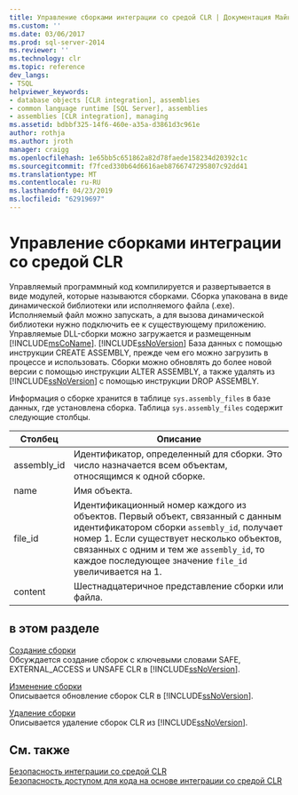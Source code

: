 ```yaml
---
title: Управление сборками интеграции со средой CLR | Документация Майкрософт
ms.custom: ''
ms.date: 03/06/2017
ms.prod: sql-server-2014
ms.reviewer: ''
ms.technology: clr
ms.topic: reference
dev_langs:
- TSQL
helpviewer_keywords:
- database objects [CLR integration], assemblies
- common language runtime [SQL Server], assemblies
- assemblies [CLR integration], managing
ms.assetid: bdbbf325-14f6-460e-a35a-d3861d3c961e
author: rothja
ms.author: jroth
manager: craigg
ms.openlocfilehash: 1e65bb5c651862a82d78faede158234d20392c1c
ms.sourcegitcommit: f7fced330b64d6616aeb8766747295807c92dd41
ms.translationtype: MT
ms.contentlocale: ru-RU
ms.lasthandoff: 04/23/2019
ms.locfileid: "62919697"
---
```

# <a name="managing-clr-integration-assemblies"></a>Управление сборками интеграции со средой CLR
  Управляемый программный код компилируется и развертывается в виде модулей, которые называются сборками. Сборка упакована в виде динамической библиотеки или исполняемого файла (.exe). Исполняемый файл можно запускать, а для вызова динамической библиотеки нужно подключить ее к существующему приложению. Управляемые DLL-сборки можно загружается и размещенным [!INCLUDE[msCoName](../../../includes/ssnoversion-md.md)]. [!INCLUDE[ssNoVersion](../../../includes/ssnoversion-md.md)] База данных с помощью инструкции CREATE ASSEMBLY, прежде чем его можно загрузить в процессе и использовать. Сборки можно обновлять до более новой версии с помощью инструкции ALTER ASSEMBLY, а также удалять из [!INCLUDE[ssNoVersion](../../../includes/ssnoversion-md.md)] с помощью инструкции DROP ASSEMBLY.  
  
 Информация о сборке хранится в таблице `sys.assembly_files` в базе данных, где установлена сборка. Таблица `sys.assembly_files` содержит следующие столбцы.  
  
|Столбец|Описание|  
|------------|-----------------|  
|assembly_id|Идентификатор, определенный для сборки. Это число назначается всем объектам, относящимся к одной сборке.|  
|name|Имя объекта.|  
|file_id|Идентификационный номер каждого из объектов. Первый объект, связанный с данным идентификатором сборки `assembly_id`, получает номер 1. Если существует несколько объектов, связанных с одним и тем же `assembly_id`, то каждое последующее значение `file_id` увеличивается на 1.|  
|content|Шестнадцатеричное представление сборки или файла.|  
  
## <a name="in-this-section"></a>в этом разделе  
 [Создание сборки](creating-an-assembly.md)  
 Обсуждается создание сборок с ключевыми словами SAFE, EXTERNAL_ACCESS и UNSAFE CLR в [!INCLUDE[ssNoVersion](../../../includes/ssnoversion-md.md)].  
  
 [Изменение сборки](altering-an-assembly.md)  
 Описывается обновление сборок CLR в [!INCLUDE[ssNoVersion](../../../includes/ssnoversion-md.md)].  
  
 [Удаление сборки](dropping-an-assembly.md)  
 Описывается удаление сборок CLR из [!INCLUDE[ssNoVersion](../../../includes/ssnoversion-md.md)].  
  
## <a name="see-also"></a>См. также  
 [Безопасность интеграции со средой CLR](../security/clr-integration-security.md)   
 [Безопасность доступом для кода на основе интеграции со средой CLR](../security/clr-integration-code-access-security.md)  
  
  
